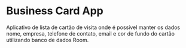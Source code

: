 # Business Card App
Aplicativo de lista de cartão de visita onde é possível manter os dados nome, empresa, telefone de contato, email e cor de fundo do cartão utilizando banco de dados Room.
